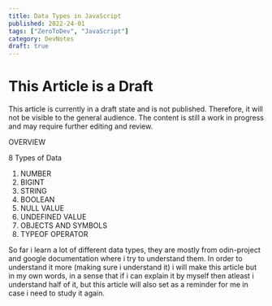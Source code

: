 ```yaml
---
title: Data Types in JavaScript
published: 2022-24-01
tags: ["ZeroToDev", "JavaScript"]
category: DevNotes
draft: true
---
```


# This Article is a Draft

This article is currently in a draft state and is not published. Therefore, it will not be visible to the general audience. The content is still a work in progress and may require further editing and review.

OVERVIEW

8 Types of Data

1. NUMBER
2. BIGINT
3. STRING
4. BOOLEAN
5. NULL VALUE
6. UNDEFINED VALUE
7. OBJECTS AND SYMBOLS
8. TYPEOF OPERATOR

So far i learn a lot of different data types, they are mostly from odin-project and google documentation where i try to understand them. In order to understand it more (making sure i understand it) i will make this article but in my own words, in a sense that if i can explain it by myself then atleast i understand half of it, but this article will also set as a reminder for me in case i need to study it again.
